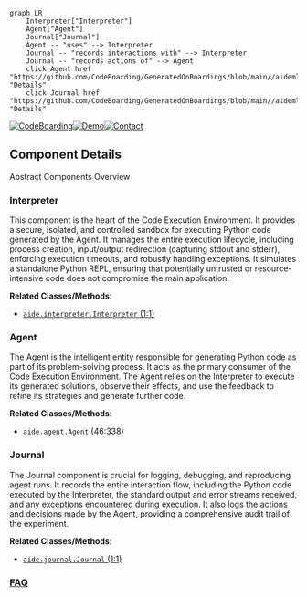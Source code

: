```mermaid
graph LR
    Interpreter["Interpreter"]
    Agent["Agent"]
    Journal["Journal"]
    Agent -- "uses" --> Interpreter
    Journal -- "records interactions with" --> Interpreter
    Journal -- "records actions of" --> Agent
    click Agent href "https://github.com/CodeBoarding/GeneratedOnBoardings/blob/main//aideml/Agent.md" "Details"
    click Journal href "https://github.com/CodeBoarding/GeneratedOnBoardings/blob/main//aideml/Journal.md" "Details"
```
[![CodeBoarding](https://img.shields.io/badge/Generated%20by-CodeBoarding-9cf?style=flat-square)](https://github.com/CodeBoarding/GeneratedOnBoardings)[![Demo](https://img.shields.io/badge/Try%20our-Demo-blue?style=flat-square)](https://www.codeboarding.org/demo)[![Contact](https://img.shields.io/badge/Contact%20us%20-%20contact@codeboarding.org-lightgrey?style=flat-square)](mailto:contact@codeboarding.org)

## Component Details

Abstract Components Overview

### Interpreter
This component is the heart of the Code Execution Environment. It provides a secure, isolated, and controlled sandbox for executing Python code generated by the Agent. It manages the entire execution lifecycle, including process creation, input/output redirection (capturing stdout and stderr), enforcing execution timeouts, and robustly handling exceptions. It simulates a standalone Python REPL, ensuring that potentially untrusted or resource-intensive code does not compromise the main application.


**Related Classes/Methods**:

- <a href="https://github.com/WecoAI/aideml/blob/master/aide/interpreter.py#L1-L1" target="_blank" rel="noopener noreferrer">`aide.interpreter.Interpreter` (1:1)</a>


### Agent
The Agent is the intelligent entity responsible for generating Python code as part of its problem-solving process. It acts as the primary consumer of the Code Execution Environment. The Agent relies on the Interpreter to execute its generated solutions, observe their effects, and use the feedback to refine its strategies and generate further code.


**Related Classes/Methods**:

- <a href="https://github.com/WecoAI/aideml/blob/master/aide/agent.py#L46-L338" target="_blank" rel="noopener noreferrer">`aide.agent.Agent` (46:338)</a>


### Journal
The Journal component is crucial for logging, debugging, and reproducing agent runs. It records the entire interaction flow, including the Python code executed by the Interpreter, the standard output and error streams received, and any exceptions encountered during execution. It also logs the actions and decisions made by the Agent, providing a comprehensive audit trail of the experiment.


**Related Classes/Methods**:

- <a href="https://github.com/WecoAI/aideml/blob/master/aide/journal.py#L1-L1" target="_blank" rel="noopener noreferrer">`aide.journal.Journal` (1:1)</a>




### [FAQ](https://github.com/CodeBoarding/GeneratedOnBoardings/tree/main?tab=readme-ov-file#faq)